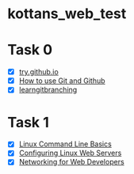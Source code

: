 # kottans_web_test 

# Task 0
- [x] [try.github.io](https://github.com/West0ne/kottans_web_test/blob/master/task_0/%D0%97%D0%BD%D1%96%D0%BC%D0%BE%D0%BA%20%D0%B5%D0%BA%D1%80%D0%B0%D0%BD%D0%B0%202017-01-15%20%D0%BE%2012.25.24.png)
- [x] [How to use Git and Github](https://github.com/West0ne/kottans_web_test/blob/master/task_0/git.png)
- [x] [learngitbranching](https://github.com/West0ne/kottans_web_test/blob/master/task_0/git.png)

# Task 1
- [x] [Linux Command Line Basics](https://github.com/West0ne/kottans_web_test/blob/master/task_1/Screenshot%20from%202016-12-05%2012:35:47.png)
- [x] [Configuring Linux Web Servers](https://github.com/West0ne/kottans_web_test/blob/master/task_1/Screenshot%20from%202016-12-08%2014:29:47.png)
- [x] [Networking for Web Developers](https://github.com/West0ne/kottans_web_test/blob/master/task_1/Screenshot%20from%202016-12-10%2014:04:30.png)
